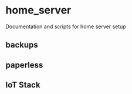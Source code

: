 # home_server
Documentation and scripts for home server setup

## backups

## paperless

## IoT Stack
